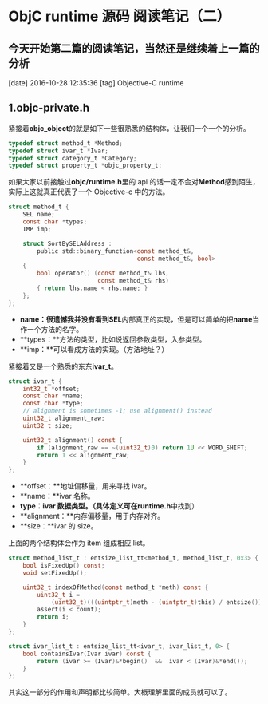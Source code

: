 # ObjC runtime 源码 阅读笔记（二）

## 今天开始第二篇的阅读笔记，当然还是继续着上一篇的分析

[date] 2016-10-28 12:35:36
[tag] Objective-C runtime

## 1.objc-private.h

紧接着**objc_object**的就是如下一些很熟悉的结构体，让我们一个一个的分析。

```c
typedef struct method_t *Method;
typedef struct ivar_t *Ivar;
typedef struct category_t *Category;
typedef struct property_t *objc_property_t;
```

如果大家以前接触过**objc/runtime.h**里的 api 的话一定不会对**Method**感到陌生，实际上这就真正代表了一个 Objective-c 中的方法。

```c
struct method_t {
    SEL name;
    const char *types;
    IMP imp;

    struct SortBySELAddress :
        public std::binary_function<const method_t&,
                                    const method_t&, bool>
    {
        bool operator() (const method_t& lhs,
                         const method_t& rhs)
        { return lhs.name < rhs.name; }
    };
};
```

- **name：**很遗憾我并没有看到**SEL**内部真正的实现，但是可以简单的把**name**当作一个方法的名字。
- **types：**方法的类型，比如说返回参数类型，入参类型。
- **imp：**可以看成方法的实现。（方法地址？）

紧接着又是一个熟悉的东东**ivar_t**。

```c
struct ivar_t {
    int32_t *offset;
    const char *name;
    const char *type;
    // alignment is sometimes -1; use alignment() instead
    uint32_t alignment_raw;
    uint32_t size;

    uint32_t alignment() const {
        if (alignment_raw == ~(uint32_t)0) return 1U << WORD_SHIFT;
        return 1 << alignment_raw;
    }
};
```

- **offset：**地址偏移量，用来寻找 ivar。
- **name：**ivar 名称。
- **type：**ivar 数据类型。（具体定义可在**runtime.h**中找到）
- **alignment：**内存偏移量，用于内存对齐。
- **size：**ivar 的 size。

上面的两个结构体会作为 item 组成相应 list。

```c
struct method_list_t : entsize_list_tt<method_t, method_list_t, 0x3> {
    bool isFixedUp() const;
    void setFixedUp();

    uint32_t indexOfMethod(const method_t *meth) const {
        uint32_t i =
            (uint32_t)(((uintptr_t)meth - (uintptr_t)this) / entsize());
        assert(i < count);
        return i;
    }
};

struct ivar_list_t : entsize_list_tt<ivar_t, ivar_list_t, 0> {
    bool containsIvar(Ivar ivar) const {
        return (ivar >= (Ivar)&*begin()  &&  ivar < (Ivar)&*end());
    }
};
```

其实这一部分的作用和声明都比较简单。大概理解里面的成员就可以了。
